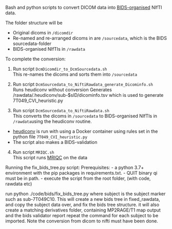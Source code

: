 Bash and python scripts to convert DICOM data into [BIDS-organised](https://bids.neuroimaging.io/) NIfTI data.

The folder structure will be
- Original dicoms in `/dicomdir`
- Re-named and re-arranged dicoms in are `/sourcedata`, which is the BIDS sourcedata-folder
- BIDS-organised NIfTIs in `/rawdata`

To complete the conversion: 

1. Run script `DcmDicomdir_to_DcmSourcedata.sh` \
This re-names the dicoms and sorts them into `/sourcedata`

2. Run script `DcmSourcedata_to_NiftiRawdata_generate_Dicominfo.sh` \
Runs heudiconv without conversion
Generates /rawdata/.heudiconv/sub-$sID/dicominfo.tsv which is used to generate 7T049_CVI_heuristic.py

3. Run script `DcmSourcedata_to_NiftiRawdata.sh` \
This converts the dicoms in `/sourcedata` to BIDS-organised NIfTIs in `/rawdata`using the heudiconv routine. 
- [heudiconv](https://github.com/nipy/heudiconv) is run with using a Docker container using rules set in the python file `7T049_CVI_heuristic.py`
- The script also makes a BIDS-validation 
4. Run script `MRIQC.sh` \
This script runs [MRIQC](https://github.com/bids-standard/bids-validator) on the data

Running the fix_bids_tree.py script:
Prerequisites:
	- a python 3.7+ environment with the pip packages in requirements.txt.
	- QUIT binary qi must be in path. 
	- execute the script from the root folder, (with code, rawdata etc)

run python ./code/bids/fix_bids_tree.py <subject>
where subject is the subject marker such as sub-7T049C10. 
This will create a new bids tree in fixed_rawdata, and copy the subject
data over, and fix the bids tree structure. it will also create a matching 
derivatives folder, containing MP2RAGE/T1 map output and the bids validator report
repeat the command for each subject to be imported. 
Note the conversion from dicom to nifti must have been done. 
